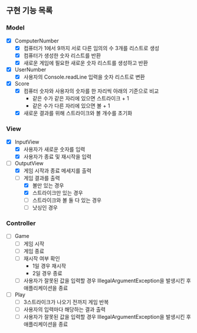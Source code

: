 ## 구현 기능 목록

### Model

- [x]  ComputerNumber
    - [x]  컴퓨터가 1에서 9까지 서로 다른 임의의 수 3개를 리스트로 생성
    - [x]  컴퓨터가 생성한 숫자 리스트를 반환
    - [x]  새로운 게임에 필요한 새로운 숫자 리스트를 생성하고 반환
- [x]  UserNumber
    - [x]  사용자의 Console.readLine 입력을 숫자 리스트로 변환
- [x]  Score
    - [x]  컴퓨터 숫자와 사용자의 숫자를 한 자리씩 아래의 기준으로 비교
        - 같은 수가 같은 자리에 있으면 스트라이크 + 1
        - 같은 수가 다른 자리에 있으면 볼 + 1
    - [x] 새로운 결과를 위해 스트라이크와 볼 개수를 초기화

### View

- [x]  InputView
    - [x]  사용자가 새로운 숫자를 입력
    - [x]  사용자가 종료 및 재시작을 입력
- [ ]  OutputView
    - [x]  게임 시작과 종료 메세지를 출력
    - [ ]  게임 결과를 출력
        - [x] 볼만 있는 경우
        - [x] 스트라이크만 있는 경우
        - [ ] 스트라이크와 볼 둘 다 있는 경우
        - [ ] 낫싱인 경우

### Controller

- [ ]  Game
    - [ ]  게임 시작
    - [ ]  게임 종료
    - [ ]  재시작 여부 확인
        - 1일 경우 재시작
        - 2일 경우 종료
    - [ ]  사용자가 잘못된 값을 입력할 경우 IllegalArgumentException을 발생시킨 후 애플리케이션을 종료
- [ ]  Play
    - [ ]  3스트라이크가 나오기 전까지 게임 반복
    - [ ]  사용자의 입력마다 해당하는 결과 출력
    - [ ]  사용자가 잘못된 값을 입력할 경우 IllegalArgumentException을 발생시킨 후 애플리케이션을 종료
